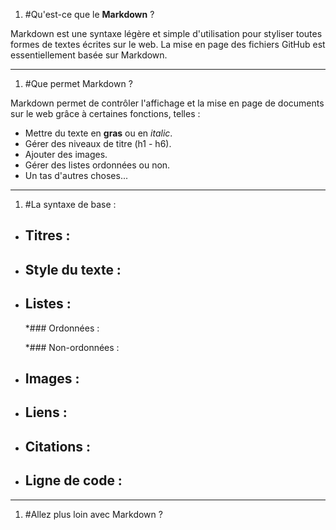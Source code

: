 1. #Qu'est-ce que le **Markdown** ?

Markdown est une syntaxe légère et simple d'utilisation pour styliser toutes formes
de textes écrites sur le web. 
La mise en page des fichiers GitHub est essentiellement basée sur Markdown.

--------------------------
1. #Que permet Markdown ?

Markdown permet de contrôler l'affichage et la mise en page de documents sur le web grâce à certaines
fonctions, telles :
* Mettre du texte en **gras** ou en *italic*.
* Gérer des niveaux de titre (h1 - h6).
* Ajouter des images.
* Gérer des listes ordonnées ou non.
* Un tas d'autres choses...

-------------------------
1. #La syntaxe de base :

* ## Titres :

* ## Style du texte :

* ## Listes :
  *### Ordonnées :
  
  *### Non-ordonnées :
  
* ## Images :

* ## Liens :

* ## Citations :

* ## Ligne de code :

------------------------------------
1. #Allez plus loin avec Markdown ?
